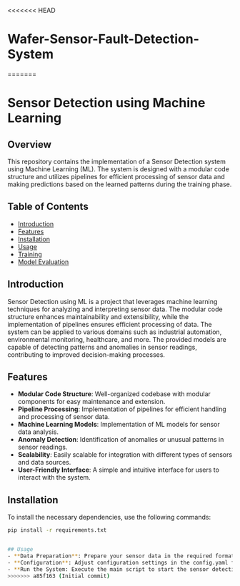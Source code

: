 <<<<<<< HEAD
# Wafer-Sensor-Fault-Detection-System
=======
# Sensor Detection using Machine Learning

## Overview

This repository contains the implementation of a Sensor Detection system using Machine Learning (ML). The system is designed with a modular code structure and utilizes pipelines for efficient processing of sensor data and making predictions based on the learned patterns during the training phase.

## Table of Contents

- [Introduction](#introduction)
- [Features](#features)
- [Installation](#installation)
- [Usage](#usage)
- [Training](#training)
- [Model Evaluation](#model-evaluation)


## Introduction

Sensor Detection using ML is a project that leverages machine learning techniques for analyzing and interpreting sensor data. The modular code structure enhances maintainability and extensibility, while the implementation of pipelines ensures efficient processing of data. The system can be applied to various domains such as industrial automation, environmental monitoring, healthcare, and more. The provided models are capable of detecting patterns and anomalies in sensor readings, contributing to improved decision-making processes.

## Features

- **Modular Code Structure**: Well-organized codebase with modular components for easy maintenance and extension.
- **Pipeline Processing**: Implementation of pipelines for efficient handling and processing of sensor data.
- **Machine Learning Models**: Implementation of ML models for sensor data analysis.
- **Anomaly Detection**: Identification of anomalies or unusual patterns in sensor readings.
- **Scalability**: Easily scalable for integration with different types of sensors and data sources.
- **User-Friendly Interface**: A simple and intuitive interface for users to interact with the system.

## Installation

To install the necessary dependencies, use the following commands:

```bash
pip install -r requirements.txt


## Usage
- **Data Preparation**: Prepare your sensor data in the required format. Refer to the documentation for guidelines on data formatting.
- **Configuration**: Adjust configuration settings in the config.yaml file to match your specific use case and data characteristics.
- **Run the System: Execute the main script to start the sensor detection system.
>>>>>>> a85f163 (Initial commit)
